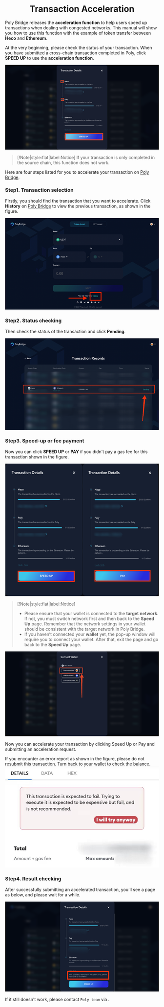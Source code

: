 <h1 align="center">Transaction Acceleration</h1>

Poly Bridge releases the **acceleration function** to help users speed up transactions when dealing with congested networks. 
This manual will show you how to use this function with the example of token transfer between **Heco** and **Ethereum**.

At the very beginning, please check the status of your transaction.
When you have submitted a cross-chain transaction completed in Poly, click **SPEED UP** to use the **acceleration function**.

![img_94.png](img_94.png)


> [!Note|style:flat|label:Notice]
> If your transaction is only completed in the source chain, this function does not work.

Here are four steps listed for you to accelerate your transaction on [Poly Bridge](https://bridge.poly.network/).

### Step1. Transaction selection
Firstly, you should find the transaction that you want to accelerate. Click **History** on [Poly Bridge](https://bridge.poly.network/) to view the previous transaction, as shown in the figure.

![img_95.png](img_95.png)

### Step2. Status checking
Then check the status of the transaction and click **Pending**. 

![img_96.png](img_96.png)

### Step3. Speed-up or fee payment
Now you can click **SPEED UP** or **PAY** if you didn't pay a gas fee for this transaction shown in the figure.

![img_97.png](img_97.png)

> [!Note|style:flat|label:Notice]
>- Please ensure that your wallet is connected to the **target network**. If not, you must switch network first and then back to the **Speed Up** page. Remember that the network settings in your wallet should be consistent with the target network in Poly Bridge.
>- If you haven’t connected your **wallet** yet, the pop-up window will require you to connect your wallet. After that, exit the page and go back to the **Speed Up** page.

![img_99.png](img_99.png)

Now you can accelerate your transaction by clicking Speed Up or Pay and submitting an acceleration request.

If you encounter an error report as shown in the figure, please do not resubmit this transaction. Turn back to your wallet to check the balance.  
<img alt="img_30.png" src="img_30.png"/>

### Step4. Result checking
After successfully submitting an accelerated transaction, you'll see a page as below, and please wait for a while.

![img_98.png](img_98.png)

If it still doesn't work, please contact `Poly team` via <a class="fab fa-discord" href= "https://discord.com/invite/y6MuEnq"></a>.

